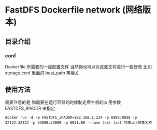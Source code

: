 # FastDFS Dockerfile network (网络版本)

## 目录介绍
### conf 
Dockerfile 所需要的一些配置文件
当然你也可以对这些文件进行一些修改  比如 storage.conf 里面的 bast_path 等相关

## 使用方法
需要注意的是 你需要在运行容器的时候制定宿主机的ip 用参数 FASTDFS_IPADDR 来指定

```
docker run -d -e FASTDFS_IPADDR=192.168.1.234 -p 8888:8888 -p 32122:32122 -p 33000:33000 -p 8011:80 --name test-fast 镜像id/镜像名称
```
